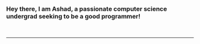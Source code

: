 ### Hey there, I am Ashad, a passionate computer science undergrad seeking to be a good programmer!
<br />

---
<!--


<p align="center">
<a>
  <img height="180em" src="https://github-readme-stats.vercel.app/api?username=Ashad001&show_icons=true&hide_border=true&count_private=true&theme=gotham"/>
  <img height="180em" src="https://github-readme-stats.vercel.app/api/top-langs/?username=Ashad001&hide=TeX&langs_count=8,QMake&theme=gotham&layout=compact&hide_border=true"/>
</a>

<a>
  <img height="137em" src="https://github-profile-trophy.vercel.app/?username=Ashad001&theme=nord&no-frame=true&margin-w=4&row=1"/>
</a>

<a>
  <img height="295em" src="https://activity-graph.herokuapp.com/graph?username=Ashad001&hide_border=true&theme=gotham" />
</a>

</p>

<div align="center">
  
## Languages and Tools <img src="https://camo.githubusercontent.com/beb64ff21c883e318e4f5db5231c2ba4175705bea1c9249e82a41ab375db4f75/68747470733a2f2f6d65646961322e67697068792e636f6d2f6d656469612f51737347456d706b79454f684243623765312f67697068792e6769663f6369643d656366303565343761306e336769316266716e74716d6f62386739616964316f796a327772336473336d67373030626c267269643d67697068792e676966" width="32px" data-canonical-src="https://media2.giphy.com/media/QssGEmpkyEOhBCb7e1/giphy.gif?cid=ecf05e47a0n3gi1bfqntqmob8g9aid1oyj2wr3ds3mg700bl&amp;rid=giphy.gif" style="max-width: 100%; user-select: auto;">
<p>
  <img src = "https://raw.githubusercontent.com/devicons/devicon/master/icons/cplusplus/cplusplus-original.svg" height = "40px"/>
  <img src = "https://raw.githubusercontent.com/devicons/devicon/master/icons/c/c-original.svg" height = "40px"/>
  <img src = "https://raw.githubusercontent.com/devicons/devicon/master/icons/jupyter/jupyter-original.svg" height = "40px"/>
  <img src = "https://raw.githubusercontent.com/devicons/devicon/master/icons/vscode/vscode-original.svg" height = "40px"/>
  
  
 
 <img src="https://camo.githubusercontent.com/4a64e70fd12c123f2af41581a55645355769f126560c77dd7006b743bfe7f007/68747470733a2f2f6d656469612e67697068792e636f6d2f6d656469612f4c4d7439363338644f38646674416a74636f2f67697068792e676966" alt="python" height="40" data-canonical-src="https://media.giphy.com/media/LMt9638dO8dftAjtco/giphy.gif" style="max-width: 100%; display: inline-block;" data-target="animated-image.originalImage">
<a href="https://git-scm.com/" target="_blank"> <img src="https://img.icons8.com/color/48/000000/git.png"/> </a>
 
</p>
</div>



---
<div align="center">

<i>Let's connect around the web:</i><br>
<a href = "https://www.linkedin.com/in/ashad-qureshi-65b65a219/"><img src="https://img.icons8.com/cute-clipart/45/000000/linkedin.png"/></a>
<a href = "https://twitter.com/Ashadqu7"><img src="https://img.icons8.com/cotton/45/000000/twitter.png"/></a>
<a href = "https://www.instagram.com/ashadabdullah_/"><img src="https://img.icons8.com/color/45/000000/instagram-new.png"/></a>
[![Gmail](https://img.icons8.com/bubbles/50/000000/gmail.png)](mailto:harshraj8843@gmail.com)&nbsp;

</div>

---
-->
